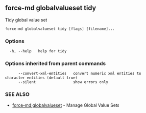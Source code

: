 ## force-md globalvalueset tidy

Tidy global value set

```
force-md globalvalueset tidy [flags] [filename]...
```

### Options

```
  -h, --help   help for tidy
```

### Options inherited from parent commands

```
      --convert-xml-entities   convert numeric xml entities to character entities (default true)
      --silent                 show errors only
```

### SEE ALSO

* [force-md globalvalueset](force-md_globalvalueset.md)	 - Manage Global Value Sets

